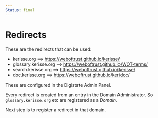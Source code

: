 ```yaml
---
Status: final
---
```


# Redirects

These are the redirects that can be used:

- kerisse.org ==> <https://weboftrust.github.io/kerisse/>
- glossary.kerisse.org ==> <https://weboftrust.github.io/WOT-terms/>
- search.kerisse.org ==> <https://weboftrust.github.io/kerisse/>
- doc.kerisse.org ==> <https://weboftrust.github.io/keridoc/>

These are configured in the Digistate Admin Panel.

Every redirect is created from an entry in the Domain Administrator. So `glossary.kerisse.org` etc are registered as a *Domain*.

Next step is to register a redirect in that domain.

